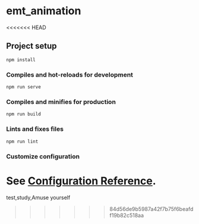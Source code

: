 # emt_animation
<<<<<<< HEAD

## Project setup

```
npm install
```

### Compiles and hot-reloads for development

```
npm run serve
```

### Compiles and minifies for production

```
npm run build
```

### Lints and fixes files

```
npm run lint
```

### Customize configuration

See [Configuration Reference](https://cli.vuejs.org/config/).
=======
test,study,Amuse yourself
>>>>>>> 84d56de9b5987a42f7b75f6beafdf19b82c518aa
